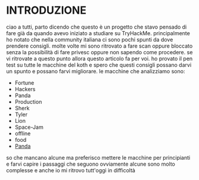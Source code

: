 # INTRODUZIONE

ciao a tutti, parto dicendo che questo è un progetto che stavo pensado di fare già da quando avevo iniziato a studiare su TryHackMe. 
principalmente ho notato che nella community italiana ci sono pochi spunti da dove prendere consigli. molte volte mi sono ritrovato a fare scan oppure bloccato senza la possibilità di fare privesc oppure non sapendo come procedere.
se vi ritrovate a questo punto allora questo articolo fa per voi. ho provato il pen test su tutte le macchine del koth e spero che questi consigli possano darvi un spunto e possano farvi migliorare.
le macchine che analizziamo sono:

- Fortune
- Hackers
- Panda
- Production
- Sherk
- Tyler
- Lion
- Space-Jam
- offline
- food
- [Panda](PANDA.md)

so che mancano alcune ma preferisco mettere le macchine per principianti e farvi capire i passaggi che seguono ovviamente alcune sono molto complesse e anche io mi ritrovo tutt'oggi in difficoltà

